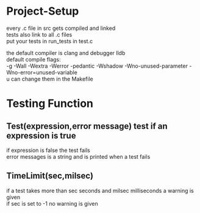 # Project-Setup
every .c file in src gets compiled and linked  
tests also link to all .c files  
put your tests in run_tests in test.c  

the default compiler is clang and debugger lldb  
default compile flags:  
-g -Wall -Wextra -Werror -pedantic -Wshadow -Wno-unused-parameter -Wno-error=unused-variable  
u can change them in the Makefile  

# Testing Function
## Test(expression,error message) test if an expression is true 
if expression is false the test fails  
error messages is a string and is printed when a test fails  

## TimeLimit(sec,milsec)
if a test takes more than sec seconds and milsec milliseconds a warning is given   
if sec is set to -1 no warning is given  

